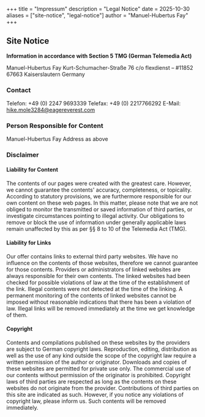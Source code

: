 +++
title = "Impressum"
description = "Legal Notice"
date = 2025-10-30
aliases = ["site-notice", "legal-notice"]
author = "Manuel-Hubertus Fay"
+++

## Site Notice

**Information in accordance with Section 5 TMG (German Telemedia Act)**

Manuel-Hubertus Fay
Kurt-Schumacher-Straße 76
c/o flexdienst – #11852
67663 Kaiserslautern
Germany

### Contact

Telefon: +49 (0) 2247 9693339
Telefax: +49 (0) 2217766292
E-Mail: hike.mole3284@eagereverest.com

### Person Responsible for Content

Manuel-Hubertus Fay
Address as above

### Disclaimer

#### Liability for Content

The contents of our pages were created with the greatest care. However, we cannot guarantee the contents' accuracy, completeness, or topicality. According to statutory provisions, we are furthermore responsible for our own content on these web pages. In this matter, please note that we are not obliged to monitor the transmitted or saved information of third parties, or investigate circumstances pointing to illegal activity. Our obligations to remove or block the use of information under generally applicable laws remain unaffected by this as per §§ 8 to 10 of the Telemedia Act (TMG).

#### Liability for Links

Our offer contains links to external third party websites. We have no influence on the contents of those websites, therefore we cannot guarantee for those contents. Providers or administrators of linked websites are always responsible for their own contents. The linked websites had been checked for possible violations of law at the time of the establishment of the link. Illegal contents were not detected at the time of the linking. A permanent monitoring of the contents of linked websites cannot be imposed without reasonable indications that there has been a violation of law. Illegal links will be removed immediately at the time we get knowledge of them.

#### Copyright

Contents and compilations published on these websites by the providers are subject to German copyright laws. Reproduction, editing, distribution as well as the use of any kind outside the scope of the copyright law require a written permission of the author or originator. Downloads and copies of these websites are permitted for private use only. The commercial use of our contents without permission of the originator is prohibited. Copyright laws of third parties are respected as long as the contents on these websites do not originate from the provider. Contributions of third parties on this site are indicated as such. However, if you notice any violations of copyright law, please inform us. Such contents will be removed immediately.

